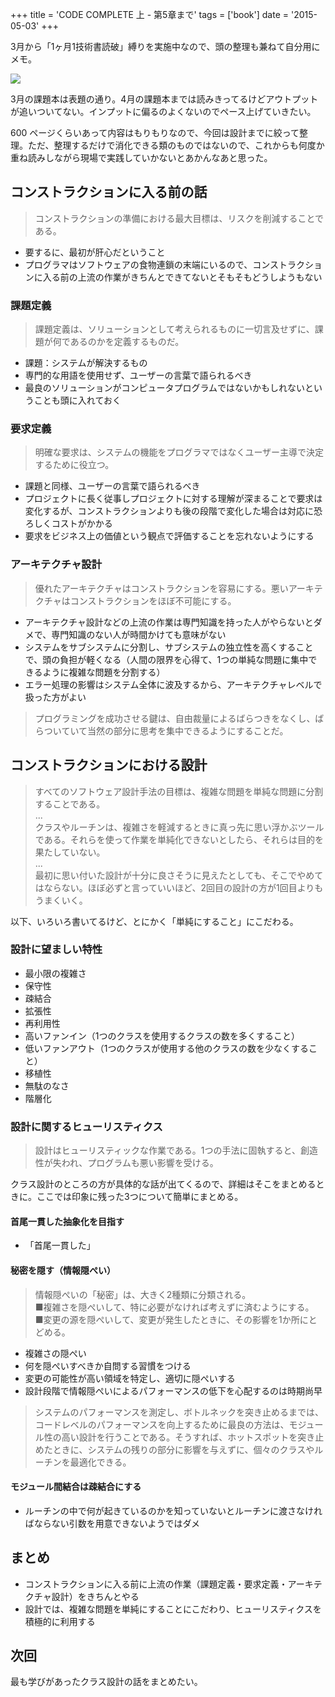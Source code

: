 +++
title = 'CODE COMPLETE 上 - 第5章まで'
tags = ['book']
date = '2015-05-03'
+++

3月から「1ヶ月1技術書読破」縛りを実施中なので、頭の整理も兼ねて自分用にメモ。

<a href="http://www.amazon.co.jp/gp/product/489100455X/ref=as_li_ss_il?ie=UTF8&camp=247&creative=7399&creativeASIN=489100455X&linkCode=as2&tag=k1ch1-22"><img border="0" src="https://ws-fe.amazon-adsystem.com/widgets/q?_encoding=UTF8&ASIN=489100455X&Format=_SL250_&ID=AsinImage&MarketPlace=JP&ServiceVersion=20070822&WS=1&tag=k1ch1-22" ></a><img src="https://ir-jp.amazon-adsystem.com/e/ir?t=k1ch1-22&l=as2&o=9&a=489100455X" width="1" height="1" border="0" alt="" style="border:none !important; margin:0px !important;" />

<!--more-->

3月の課題本は表題の通り。4月の課題本までは読みきってるけどアウトプットが追いついてない。インプットに偏るのよくないのでペース上げていきたい。

600 ページくらいあって内容はもりもりなので、今回は設計までに絞って整理。ただ、整理するだけで消化できる類のものではないので、これからも何度か重ね読みしながら現場で実践していかないとあかんなあと思った。

## コンストラクションに入る前の話

> コンストラクションの準備における最大目標は、リスクを削減することである。

- 要するに、最初が肝心だということ
- プログラマはソフトウェアの食物連鎖の末端にいるので、コンストラクションに入る前の上流の作業がきちんとできてないとそもそもどうしようもない

### 課題定義

> 課題定義は、ソリューションとして考えられるものに一切言及せずに、課題が何であるのかを定義するものだ。

- 課題：システムが解決するもの
- 専門的な用語を使用せず、ユーザーの言葉で語られるべき
- 最良のソリューションがコンピュータプログラムではないかもしれないということも頭に入れておく

### 要求定義

> 明確な要求は、システムの機能をプログラマではなくユーザー主導で決定するために役立つ。

- 課題と同様、ユーザーの言葉で語られるべき
- プロジェクトに長く従事しプロジェクトに対する理解が深まることで要求は変化するが、コンストラクションよりも後の段階で変化した場合は対応に恐ろしくコストがかかる
- 要求をビジネス上の価値という観点で評価することを忘れないようにする

### アーキテクチャ設計

> 優れたアーキテクチャはコンストラクションを容易にする。悪いアーキテクチャはコンストラクションをほぼ不可能にする。

- アーキテクチャ設計などの上流の作業は専門知識を持った人がやらないとダメで、専門知識のない人が時間かけても意味がない
- システムをサブシステムに分割し、サブシステムの独立性を高くすることで、頭の負担が軽くなる（人間の限界を心得て、1つの単純な問題に集中できるように複雑な問題を分割する）
- エラー処理の影響はシステム全体に波及するから、アーキテクチャレベルで扱った方がよい

> プログラミングを成功させる鍵は、自由裁量によるばらつきをなくし、ばらついていて当然の部分に思考を集中できるようにすることだ。

## コンストラクションにおける設計

> すべてのソフトウェア設計手法の目標は、複雑な問題を単純な問題に分割することである。  
> ...  
> クラスやルーチンは、複雑さを軽減するときに真っ先に思い浮かぶツールである。それらを使って作業を単純化できないとしたら、それらは目的を果たしていない。  
> ...  
> 最初に思い付いた設計が十分に良さそうに見えたとしても、そこでやめてはならない。ほぼ必ずと言っていいほど、2回目の設計の方が1回目よりもうまくいく。

以下、いろいろ書いてるけど、とにかく「単純にすること」にこだわる。

### 設計に望ましい特性

- 最小限の複雑さ
- 保守性
- 疎結合
- 拡張性
- 再利用性
- 高いファンイン（1つのクラスを使用するクラスの数を多くすること）
- 低いファンアウト（1つのクラスが使用する他のクラスの数を少なくすること）
- 移植性
- 無駄のなさ
- 階層化

### 設計に関するヒューリスティクス

> 設計はヒューリスティックな作業である。1つの手法に固執すると、創造性が失われ、プログラムも悪い影響を受ける。

クラス設計のところの方が具体的な話が出てくるので、詳細はそこをまとめるときに。ここでは印象に残った3つについて簡単にまとめる。

#### 首尾一貫した抽象化を目指す

- 「首尾一貫した」

#### 秘密を隠す（情報隠ぺい）

> 情報隠ぺいの「秘密」は、大きく2種類に分類される。  
> ■複雑さを隠ぺいして、特に必要がなければ考えずに済むようにする。  
> ■変更の源を隠ぺいして、変更が発生したときに、その影響を1か所にとどめる。

- 複雑さの隠ぺい
- 何を隠ぺいすべきか自問する習慣をつける
- 変更の可能性が高い領域を特定し、適切に隠ぺいする
- 設計段階で情報隠ぺいによるパフォーマンスの低下を心配するのは時期尚早

> システムのパフォーマンスを測定し、ボトルネックを突き止めるまでは、コードレベルのパフォーマンスを向上するために最良の方法は、モジュール性の高い設計を行うことである。そうすれば、ホットスポットを突き止めたときに、システムの残りの部分に影響を与えずに、個々のクラスやルーチンを最適化できる。

#### モジュール間結合は疎結合にする

- ルーチンの中で何が起きているのかを知っていないとルーチンに渡さなければならない引数を用意できないようではダメ

## まとめ

- コンストラクションに入る前に上流の作業（課題定義・要求定義・アーキテクチャ設計）をきちんとやる
- 設計では、複雑な問題を単純にすることにこだわり、ヒューリスティクスを積極的に利用する

## 次回

最も学びがあったクラス設計の話をまとめたい。
